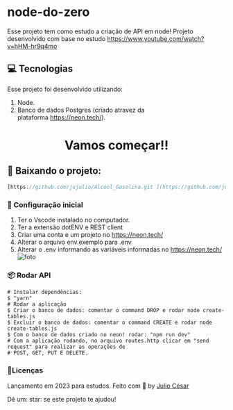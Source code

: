 # node-do-zero
Esse projeto tem como estudo a criação de API em node!
Projeto desenvolvido com base no estudo https://www.youtube.com/watch?v=hHM-hr9q4mo
 
## :computer: Tecnologias
Esse projeto foi desenvolvido utilizando:

1. Node.
2. Banco de dados Postgres (criado atravez da plataforma https://neon.tech/).

<h1 align="center">Vamos começar!!</h1>
 
## :rocket: Baixando o projeto: 
```javascript
[https://github.com/jujulio/Alcool_Gasolina.git ](https://github.com/jujulio/node-do-zero.git)
```

### :rocket: Configuração inicial
1. Ter o Vscode instalado no computador.
2. Ter a extensão dotENV e REST client
3. Criar uma conta e um projeto no https://neon.tech/
4. Alterar o arquivo env.exemplo para .env
5. Alterar o .env informando as variáveis informadas no https://neon.tech/
![foto](https://github.com/jujulio/node-do-zero/assets/55591243/7e2bd964-cf5b-432a-a3fd-1afdb7f50b4d)

### :package: Rodar API

```console
# Instalar dependências:
$ "yarn"
# Rodar a aplicação
$ Criar o banco de dados: comentar o command DROP e rodar node create-tables.js
$ Excluir o banco de dados: comentar o command CREATE e rodar node create-tables.js
$ Com o banco de dados criado no neon! rodar: "npm run dev"
# Com a aplicação rodando, no arquivo routes.http clicar em "send request" para realizar as operações de
# POST, GET, PUT E DELETE.

```

 ### :book:Licenças
 Lançamento em 2023 para estudos.
 Feito com :purple_heart: by [Julio César](https://github.com/jujulio)
 
 Dê um: star: se este projeto te ajudou!

